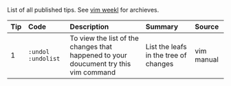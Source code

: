 List of all published tips. See [vim weekl](http://www.vimweekly.com/) for archieves.

| **Tip** | **Code** | **Description** | **Summary** | **Source** |
| :------------- | :------- | :-------------- | :---------- | :--------- |
| 1 | `:undol :undolist`| To view the list of the changes that happened to your doucument try this vim command |List the leafs in the tree of changes | vim manual| 
